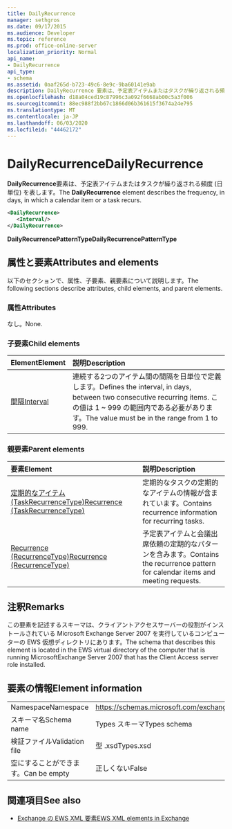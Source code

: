 ```yaml
---
title: DailyRecurrence
manager: sethgros
ms.date: 09/17/2015
ms.audience: Developer
ms.topic: reference
ms.prod: office-online-server
localization_priority: Normal
api_name:
- DailyRecurrence
api_type:
- schema
ms.assetid: 0aaf265d-b723-49c6-8e9c-9ba60141e9ab
description: DailyRecurrence 要素は、予定表アイテムまたはタスクが繰り返される頻度 (日単位) を表します。
ms.openlocfilehash: d18a04ced19c87996c3a092f6668ab00c5a3f006
ms.sourcegitcommit: 88ec988f2bb67c1866d06b361615f3674a24e795
ms.translationtype: MT
ms.contentlocale: ja-JP
ms.lasthandoff: 06/03/2020
ms.locfileid: "44462172"
---
```

# <a name="dailyrecurrence"></a><span data-ttu-id="b4c8b-103">DailyRecurrence</span><span class="sxs-lookup"><span data-stu-id="b4c8b-103">DailyRecurrence</span></span>

<span data-ttu-id="b4c8b-104">**DailyRecurrence**要素は、予定表アイテムまたはタスクが繰り返される頻度 (日単位) を表します。</span><span class="sxs-lookup"><span data-stu-id="b4c8b-104">The **DailyRecurrence** element describes the frequency, in days, in which a calendar item or a task recurs.</span></span> 
  
```xml
<DailyRecurrence>
   <Interval/>
</DailyRecurrence>
```

<span data-ttu-id="b4c8b-105">**DailyRecurrencePatternType**</span><span class="sxs-lookup"><span data-stu-id="b4c8b-105">**DailyRecurrencePatternType**</span></span>

## <a name="attributes-and-elements"></a><span data-ttu-id="b4c8b-106">属性と要素</span><span class="sxs-lookup"><span data-stu-id="b4c8b-106">Attributes and elements</span></span>

<span data-ttu-id="b4c8b-107">以下のセクションで、属性、子要素、親要素について説明します。</span><span class="sxs-lookup"><span data-stu-id="b4c8b-107">The following sections describe attributes, child elements, and parent elements.</span></span>
  
### <a name="attributes"></a><span data-ttu-id="b4c8b-108">属性</span><span class="sxs-lookup"><span data-stu-id="b4c8b-108">Attributes</span></span>

<span data-ttu-id="b4c8b-109">なし。</span><span class="sxs-lookup"><span data-stu-id="b4c8b-109">None.</span></span>
  
### <a name="child-elements"></a><span data-ttu-id="b4c8b-110">子要素</span><span class="sxs-lookup"><span data-stu-id="b4c8b-110">Child elements</span></span>

|<span data-ttu-id="b4c8b-111">**Element**</span><span class="sxs-lookup"><span data-stu-id="b4c8b-111">**Element**</span></span>|<span data-ttu-id="b4c8b-112">**説明**</span><span class="sxs-lookup"><span data-stu-id="b4c8b-112">**Description**</span></span>|
|:-----|:-----|
|[<span data-ttu-id="b4c8b-113">間隔</span><span class="sxs-lookup"><span data-stu-id="b4c8b-113">Interval</span></span>](interval.md) <br/> |<span data-ttu-id="b4c8b-114">連続する2つのアイテム間の間隔を日単位で定義します。</span><span class="sxs-lookup"><span data-stu-id="b4c8b-114">Defines the interval, in days, between two consecutive recurring items.</span></span> <span data-ttu-id="b4c8b-115">この値は 1 ~ 999 の範囲内である必要があります。</span><span class="sxs-lookup"><span data-stu-id="b4c8b-115">The value must be in the range from 1 to 999.</span></span>  <br/> |
   
### <a name="parent-elements"></a><span data-ttu-id="b4c8b-116">親要素</span><span class="sxs-lookup"><span data-stu-id="b4c8b-116">Parent elements</span></span>

|<span data-ttu-id="b4c8b-117">**要素**</span><span class="sxs-lookup"><span data-stu-id="b4c8b-117">**Element**</span></span>|<span data-ttu-id="b4c8b-118">**説明**</span><span class="sxs-lookup"><span data-stu-id="b4c8b-118">**Description**</span></span>|
|:-----|:-----|
|[<span data-ttu-id="b4c8b-119">定期的なアイテム (TaskRecurrenceType)</span><span class="sxs-lookup"><span data-stu-id="b4c8b-119">Recurrence (TaskRecurrenceType)</span></span>](recurrence-taskrecurrencetype.md) <br/> |<span data-ttu-id="b4c8b-120">定期的なタスクの定期的なアイテムの情報が含まれています。</span><span class="sxs-lookup"><span data-stu-id="b4c8b-120">Contains recurrence information for recurring tasks.</span></span>  <br/> |
|[<span data-ttu-id="b4c8b-121">Recurrence (RecurrenceType)</span><span class="sxs-lookup"><span data-stu-id="b4c8b-121">Recurrence (RecurrenceType)</span></span>](recurrence-recurrencetype.md) <br/> |<span data-ttu-id="b4c8b-122">予定表アイテムと会議出席依頼の定期的なパターンを含みます。</span><span class="sxs-lookup"><span data-stu-id="b4c8b-122">Contains the recurrence pattern for calendar items and meeting requests.</span></span>  <br/> |
   
## <a name="remarks"></a><span data-ttu-id="b4c8b-123">注釈</span><span class="sxs-lookup"><span data-stu-id="b4c8b-123">Remarks</span></span>

<span data-ttu-id="b4c8b-124">この要素を記述するスキーマは、クライアントアクセスサーバーの役割がインストールされている Microsoft Exchange Server 2007 を実行しているコンピューターの EWS 仮想ディレクトリにあります。</span><span class="sxs-lookup"><span data-stu-id="b4c8b-124">The schema that describes this element is located in the EWS virtual directory of the computer that is running MicrosoftExchange Server 2007 that has the Client Access server role installed.</span></span>
  
## <a name="element-information"></a><span data-ttu-id="b4c8b-125">要素の情報</span><span class="sxs-lookup"><span data-stu-id="b4c8b-125">Element information</span></span>

|||
|:-----|:-----|
|<span data-ttu-id="b4c8b-126">Namespace</span><span class="sxs-lookup"><span data-stu-id="b4c8b-126">Namespace</span></span>  <br/> |https://schemas.microsoft.com/exchange/services/2006/types  <br/> |
|<span data-ttu-id="b4c8b-127">スキーマ名</span><span class="sxs-lookup"><span data-stu-id="b4c8b-127">Schema name</span></span>  <br/> |<span data-ttu-id="b4c8b-128">Types スキーマ</span><span class="sxs-lookup"><span data-stu-id="b4c8b-128">Types schema</span></span>  <br/> |
|<span data-ttu-id="b4c8b-129">検証ファイル</span><span class="sxs-lookup"><span data-stu-id="b4c8b-129">Validation file</span></span>  <br/> |<span data-ttu-id="b4c8b-130">型 .xsd</span><span class="sxs-lookup"><span data-stu-id="b4c8b-130">Types.xsd</span></span>  <br/> |
|<span data-ttu-id="b4c8b-131">空にすることができます。</span><span class="sxs-lookup"><span data-stu-id="b4c8b-131">Can be empty</span></span>  <br/> |<span data-ttu-id="b4c8b-132">正しくない</span><span class="sxs-lookup"><span data-stu-id="b4c8b-132">False</span></span>  <br/> |
   
## <a name="see-also"></a><span data-ttu-id="b4c8b-133">関連項目</span><span class="sxs-lookup"><span data-stu-id="b4c8b-133">See also</span></span>

- [<span data-ttu-id="b4c8b-134">Exchange の EWS XML 要素</span><span class="sxs-lookup"><span data-stu-id="b4c8b-134">EWS XML elements in Exchange</span></span>](ews-xml-elements-in-exchange.md)

